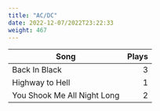 ```yaml
---
title: "AC/DC"
date: 2022-12-07/2022T23:22:33
weight: 467
---
```




 Song | Plays 
----- | -----:
Back In Black | 3
Highway to Hell | 1
You Shook Me All Night Long | 2
